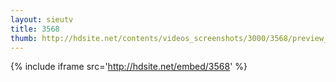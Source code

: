 ```yaml
---
layout: sieutv
title: 3568
thumb: http://hdsite.net/contents/videos_screenshots/3000/3568/preview_360p.mp4.jpg
---
```

{% include iframe src='http://hdsite.net/embed/3568' %}
 
